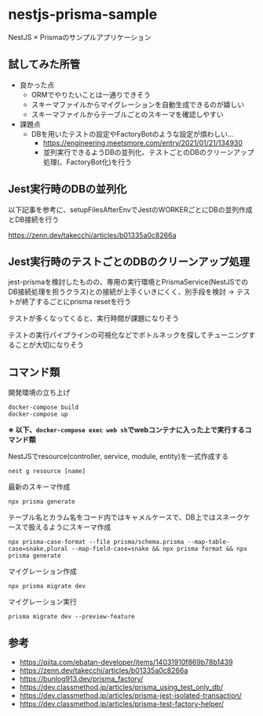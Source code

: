 # nestjs-prisma-sample

NestJS × Prismaのサンプルアプリケーション

## 試してみた所管
- 良かった点
  - ORMでやりたいことは一通りできそう
  - スキーマファイルからマイグレーションを自動生成できるのが嬉しい
  - スキーマファイルからテーブルごとのスキーマを確認しやすい
- 課題点
  - DBを用いたテストの設定やFactoryBotのような設定が煩わしい...
    - https://engineering.meetsmore.com/entry/2021/01/21/134930
    - 並列実行できるようDBの並列化、テストごとのDBのクリーンアップ処理(、FactoryBot化)を行う

## Jest実行時のDBの並列化
以下記事を参考に、setupFilesAfterEnvでJestのWORKERごとにDBの並列作成とDB接続を行う

https://zenn.dev/takecchi/articles/b01335a0c8266a

## Jest実行時のテストごとのDBのクリーンアップ処理
jest-prismaを検討したものの、専用の実行環境とPrismaService(NestJSでのDB接続処理を担うクラス)との接続が上手くいきにくく、別手段を検討
→ テストが終了するごとにprisma resetを行う

テストが多くなってくると、実行時間が課題になりそう

テストの実行パイプラインの可視化などでボトルネックを探してチューニングすることが大切になりそう

## コマンド類
開発環境の立ち上げ
```
docker-compose build
docker-compose up
```

**※ 以下、`docker-compose exec web sh`でwebコンテナに入った上で実行するコマンド類**

NestJSでresource(controller, service, module, entity)を一式作成する
```
nest g resource [name]
```

最新のスキーマ作成
```
npx prisma generate
```

テーブル名とカラム名をコード内ではキャメルケースで、DB上ではスネークケースで扱えるようにスキーマ作成
```
npx prisma-case-format --file prisma/schema.prisma --map-table-case=snake,plural --map-field-case=snake && npx prisma format && npx prisma generate
```

マイグレーション作成
```
npx prisma migrate dev
```

マイグレーション実行
```
prisma migrate dev --preview-feature
```

## 参考
- https://qiita.com/ebatan-developer/items/14031910f869b78b1439
- https://zenn.dev/takecchi/articles/b01335a0c8266a
- https://bunlog913.dev/prisma_factory/
- https://dev.classmethod.jp/articles/prisma_using_test_only_db/
- https://dev.classmethod.jp/articles/prisma-jest-isolated-transaction/
- https://dev.classmethod.jp/articles/prisma-test-factory-helper/
